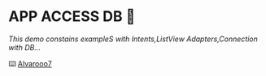 # APP ACCESS DB 🚀

_This demo constains exampleS with Intents,ListView Adapters,Connection with DB..._


⌨️ [Alvarooo7](https://github.com/Alvarooo7) 

